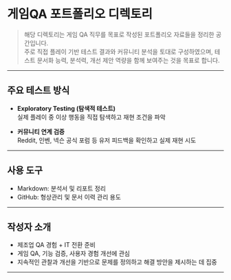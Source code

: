 #  게임QA 포트폴리오 디렉토리

> 해당 디렉토리는 게임 QA 직무를 목표로 작성된 포트폴리오 자료들을 정리한 공간입니다.  
> 주로 직접 플레이 기반 테스트 결과와 커뮤니티 분석을 토대로 구성하였으며, 테스트 문서화 능력, 분석력, 개선 제안 역량을 함께 보여주는 것을 목표로 합니다.

---

##  주요 테스트 방식

- **Exploratory Testing (탐색적 테스트)**  
  실제 플레이 중 이상 행동을 직접 탐색하고 재현 조건을 파악

- **커뮤니티 연계 검증**  
  Reddit, 인벤, 넥슨 공식 포럼 등 유저 피드백을 확인하고 실제 재현 시도



---

##  사용 도구

- Markdown: 분석서 및 리포트 정리
- GitHub: 형상관리 및 문서 이력 관리 용도


---

##  작성자 소개

- 제조업 QA 경험 + IT 전환 준비
- 게임 QA, 기능 검증, 사용자 경험 개선에 관심
- 지속적인 관찰과 개선을 기반으로 문제를 정의하고 해결 방안을 제시하는 데 집중

---

